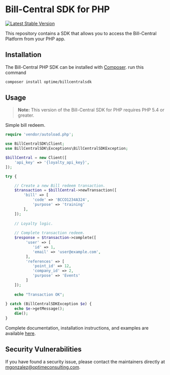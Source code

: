 # Bill-Central SDK for PHP

[![Latest Stable Version](http://img.shields.io/badge/Latest%20Stable-1.0.0-green.svg)](http://optgit.optimeconsulting.net:8090/mgonzalez/billcentralsdk)

This repository contains a SDK that allows you to access the Bill-Central Platform from your PHP app.

## Installation

The Bill-Central PHP SDK can be installed with [Composer](https://getcomposer.org/). run this command

```sh
composer install optime/billcentralsdk
```
## Usage

> **Note:** This version of the Bill-Central SDK for PHP requires PHP 5.4 or greater.

Simple bill redeem.

```php
require 'vendor/autoload.php';

use BillCentralSDK\Client;
use BillCentralSDK\Exceptions\BillCentralSDKException;

$billCentral = new Client([
    'api_key' => '{loyalty_api_key}',
]);

try {

    // Create a new Bill redeem transaction.
    $transaction = $billCentral->newTransaction([
        'bill' => [
            'code' => 'BCCO1234A324',
            'purpose' => 'training'
        ],
    ]);
    
    // Loyalty logic.
    
    // Complete transaction redeem.
    $response = $transaction->complete([
         'user' => [
            'id' => 1,
            'email' => 'user@example.com',
         ],
         'references' => [
            'point_id' => 12,
            'company_id' => 2,
            'purpose' => 'Events'
         ]
    ]);
    
    echo "Transaction OK";
    
} catch (BillCentralSDKException $e) {
    echo $e->getMessage();
    die();
}
```

Complete documentation, installation instructions, and examples are available [here](docs/).

## Security Vulnerabilities

If you have found a security issue, please contact the maintainers directly at [mgonzalez@optimeconsulting.com](mailto:mgonzalez@optimeconsulting.com).